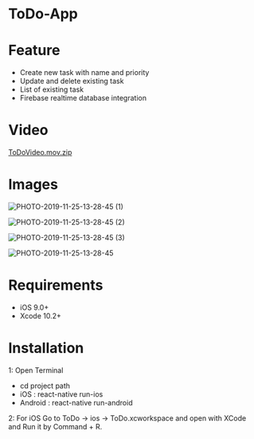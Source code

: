 # ToDo-App

# Feature

- Create new task with name and priority
- Update and delete existing task
- List of existing task
- Firebase realtime database integration
 

# Video
[ToDoVideo.mov.zip](https://github.com/krishnmobilehub/ToDo-App/files/3886718/ToDoVideo.mov.zip)

# Images
![PHOTO-2019-11-25-13-28-45 (1)](https://user-images.githubusercontent.com/56722459/69543095-db88ea80-0fb2-11ea-81cc-937257a1666d.jpg)

![PHOTO-2019-11-25-13-28-45 (2)](https://user-images.githubusercontent.com/56722459/69543096-db88ea80-0fb2-11ea-8bb5-bffa65ae49ab.jpg)

![PHOTO-2019-11-25-13-28-45 (3)](https://user-images.githubusercontent.com/56722459/69543097-db88ea80-0fb2-11ea-8aad-ed4522807620.jpg)

![PHOTO-2019-11-25-13-28-45](https://user-images.githubusercontent.com/56722459/69543099-dc218100-0fb2-11ea-84bf-4fc369b625ea.jpg)

# Requirements

- iOS 9.0+ 
- Xcode 10.2+

# Installation

1: Open Terminal
- cd project path
- iOS : react-native run-ios
- Android : react-native run-android  

2: For iOS Go to ToDo -> ios -> ToDo.xcworkspace and open with XCode and Run it by Command + R.
